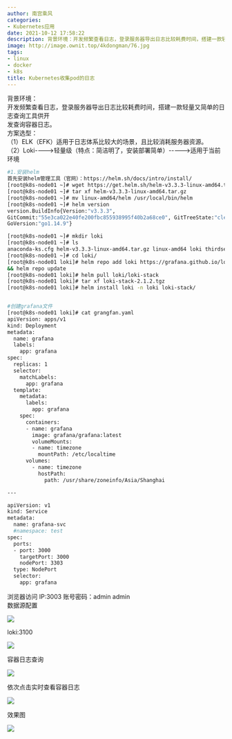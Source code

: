 ```yaml
---
author: 南宫乘风
categories:
- Kubernetes应用
date: 2021-10-12 17:58:22
description: 背景环境：开发频繁查看日志，登录服务器导出日志比较耗费时间，搭建一款轻量又简单的日志查询工具供开发查询容器日志。方案选型：适用于日志体系比较大的场景，且比较消耗服务器资源。轻量级特点：简洁明了，安装部。。。。。。。
image: http://image.ownit.top/4kdongman/76.jpg
tags:
- linux
- docker
- k8s
title: Kubernetes收集pod的日志
---
```


<!--more-->

背景环境：  
开发频繁查看日志，登录服务器导出日志比较耗费时间，搭建一款轻量又简单的日志查询工具供开  
发查询容器日志。  
方案选型：  
（1）ELK（EFK）适用于日志体系比较大的场景，且比较消耗服务器资源。  
（2）Loki---->轻量级（特点：简洁明了，安装部署简单）----->适用于当前环境

```bash
#1.安装helm
首先安装helm管理工具（官网）：https://helm.sh/docs/intro/install/
[root@k8s-node01 ~]# wget https://get.helm.sh/helm-v3.3.3-linux-amd64.tar.gz
[root@k8s-node01 ~]# tar xf helm-v3.3.3-linux-amd64.tar.gz
[root@k8s-node01 ~]# mv linux-amd64/helm /usr/local/bin/helm
[root@k8s-node01 ~]# helm version
version.BuildInfo{Version:"v3.3.3",
GitCommit:"55e3ca022e40fe200fbc855938995f40b2a68ce0", GitTreeState:"clean",
GoVersion:"go1.14.9"}

[root@k8s-node01 ~]# mkdir loki
[root@k8s-node01 ~]# ls
anaconda-ks.cfg helm-v3.3.3-linux-amd64.tar.gz linux-amd64 loki thirdservice
[root@k8s-node01 ~]# cd loki/
[root@k8s-node01 loki]# helm repo add loki https://grafana.github.io/loki/charts
&& helm repo update
[root@k8s-node01 loki]# helm pull loki/loki-stack
[root@k8s-node01 loki]# tar xf loki-stack-2.1.2.tgz
[root@k8s-node01 loki]# helm install loki -n loki loki-stack/


#创建grafana文件
[root@k8s-node01 loki]# cat grangfan.yaml
apiVersion: apps/v1
kind: Deployment
metadata:
  name: grafana
  labels:
    app: grafana
spec:
  replicas: 1
  selector:
    matchLabels:
      app: grafana
  template:
    metadata:
      labels:
        app: grafana
    spec:
      containers:
      - name: grafana
        image: grafana/grafana:latest
        volumeMounts:
        - name: timezone
          mountPath: /etc/localtime
      volumes:
        - name: timezone
          hostPath:
            path: /usr/share/zoneinfo/Asia/Shanghai

---

apiVersion: v1
kind: Service
metadata:
  name: grafana-svc
  #namespace: test
spec:
  ports:
  - port: 3000
    targetPort: 3000
    nodePort: 3303
  type: NodePort
  selector:
    app: grafana
```

浏览器访问 IP:3003 账号密码：admin admin  
数据源配置

![](http://image.ownit.top/csdn/20211012175645983.png)

loki:3100 

![](http://image.ownit.top/csdn/20211012175700336.png)

容器日志查询   

![](http://image.ownit.top/csdn/20211012175715924.png)

依次点击实时查看容器日志 

![](http://image.ownit.top/csdn/20211012175728609.png)

效果图

![](http://image.ownit.top/csdn/20211012175749979.png)